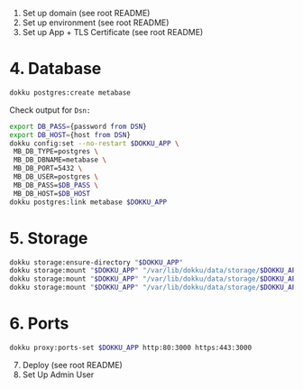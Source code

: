 1. Set up domain (see root README)
2. Set up environment (see root README)
3. Set up App + TLS Certificate (see root README)

# 4. Database

```sh
dokku postgres:create metabase
```

Check output for `Dsn:`

```sh
export DB_PASS={password from DSN}
export DB_HOST={host from DSN}
dokku config:set --no-restart $DOKKU_APP \
 MB_DB_TYPE=postgres \
 MB_DB_DBNAME=metabase \
 MB_DB_PORT=5432 \
 MB_DB_USER=postgres \
 MB_DB_PASS=$DB_PASS \
 MB_DB_HOST=$DB_HOST
dokku postgres:link metabase $DOKKU_APP
```

# 5. Storage

```sh
dokku storage:ensure-directory "$DOKKU_APP"
dokku storage:mount "$DOKKU_APP" "/var/lib/dokku/data/storage/$DOKKU_APP/data:/data"
dokku storage:mount "$DOKKU_APP" "/var/lib/dokku/data/storage/$DOKKU_APP/metabase.db:/metabase.db"
dokku storage:mount "$DOKKU_APP" "/var/lib/dokku/data/storage/$DOKKU_APP/plugins:/plugins"
```

# 6. Ports

```sh
dokku proxy:ports-set $DOKKU_APP http:80:3000 https:443:3000
```

7. Deploy (see root README)
8. Set Up Admin User
